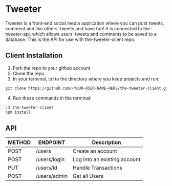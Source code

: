 # Tweeter

Tweeter is a front-end social media application where you can post tweets, comment and like others' tweets and have fun! It is connected to the-tweeter-api, which allows users' tweets and comments to be saved to a database. This is the API for use with the-tweeter-client repo. 

## Client Installation

1. Fork the repo to your github account
2. Clone the repo
3. In your terminal, cd to the directory where you keep projects and run:
```bash
git clone https://github.com/<YOUR-USER-NAME-HERE/the-tweeter-client.git
```
4. Run these commands in the terminal:
```bash
cd the-tweeter-client
npm install
```

## API
| METHOD | ENDPOINT                            | Description                   | 
| ------ | ----------------------------------- | ----------------------------- | 
| POST   | /users                              | Create an account             |
| POST   | /users/login                        | Log into an existing account  |
| PUT    | /users/id                           | Handle Transactions           | 
| POST   | /users/admin                        | Get all Users                 | 
    

